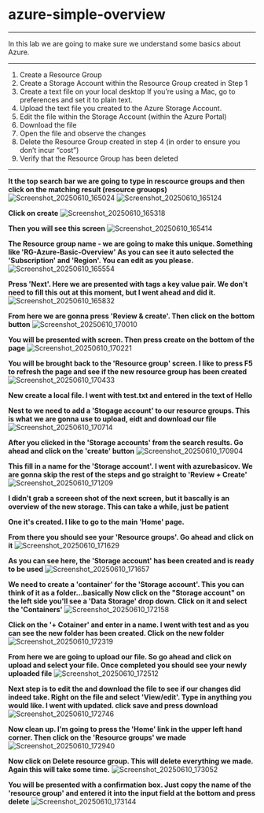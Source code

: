 # azure-simple-overview
---
In this lab we are going to make sure we understand some basics about Azure. 

---

1. Create a Resource Group
2. Create a Storage Account within the Resource Group created in Step 1
3. Create a text file on your local desktop If you’re using a Mac, go to preferences and set it to plain text.
4. Upload the text file you created to the Azure Storage Account.
5. Edit the file within the Storage Account (within the Azure Portal)
6. Download the file
7. Open the file and observe the changes
8. Delete the Resource Group created in step 4 (in order to ensure you don’t incur “cost”)
9. Verify that the Resource Group has been deleted

---

**It the top search bar we are going to type in rescource groups and then click on the matching result (resource grouops)**
![Screenshot_20250610_165024](https://github.com/user-attachments/assets/f51aa1df-c2da-4fac-9b11-b33836e03773)
![Screenshot_20250610_165124](https://github.com/user-attachments/assets/1dd1b3a3-2be3-4aab-a15e-45b6127ccaf3)

**Click on create** 
![Screenshot_20250610_165318](https://github.com/user-attachments/assets/7d38685b-a4fd-428b-8dc6-969304bb83c2)

**Then you will see this screen**
![Screenshot_20250610_165414](https://github.com/user-attachments/assets/ed61ff1b-4444-43cc-a373-7a9e34452ab3)

**The Resource group name - we are going to make this unique. Something like 'RG-Azure-Basic-Overview'
As you can see it auto selected the 'Subscription' and 'Region'. You can edit as you please.**
![Screenshot_20250610_165554](https://github.com/user-attachments/assets/6a3c6bae-44ea-48c7-887f-0c3e334a8f36)

**Press 'Next'. Here we are presented with tags a key value pair. We don't need to fill this out at this moment, but I went ahead and did it.**
![Screenshot_20250610_165832](https://github.com/user-attachments/assets/62c5b7f1-9beb-4a88-a2b5-ae8bb5cf20d2)

**From here we are gonna press 'Review & create'. Then click on the bottom button**
![Screenshot_20250610_170010](https://github.com/user-attachments/assets/f38b2787-c140-416e-a1e1-c04db81e4a00)

**You will be presented with screen. Then press create on the bottom of the page**
![Screenshot_20250610_170221](https://github.com/user-attachments/assets/7ac7914a-2083-4dc5-9714-09c037ce7209)

**You will be brought back to the 'Resource group' screen. I like to press F5 to refresh the page and see if the new resource group has been created**
![Screenshot_20250610_170433](https://github.com/user-attachments/assets/ef4bd33a-43c4-45b8-b082-62dbe53a74b1)

**New create a local file. I went with test.txt and entered in the text of Hello**

**Nest to we need to add a 'Stogage account' to our resource groups. This is what we are gonna use to upload, eidt and download our file**
![Screenshot_20250610_170714](https://github.com/user-attachments/assets/6c4ddde7-3be5-40b4-8a5e-fb36ee8ea893)

**After you clicked in the 'Storage accounts' from the search results. Go ahead and click on the 'create' button**
![Screenshot_20250610_170904](https://github.com/user-attachments/assets/cdb5e336-4945-44ea-87aa-342992d9d46a)

**This fill in a name for the 'Storage account'. I went with azurebasicov. We are gonna skip the rest of the steps and go straight to 'Review + Create'**
![Screenshot_20250610_171209](https://github.com/user-attachments/assets/c7a5909c-02e0-4354-b159-11aea6df73fc)

**I didn't grab a screeen shot of the next screen, but it bascally is an overview of the new storage. This can take a while, just be patient**

**One it's created. I like to go to the main 'Home' page.**

**From there you should see your 'Resource groups'. Go ahead and click on it**
![Screenshot_20250610_171629](https://github.com/user-attachments/assets/1e4b5298-33cc-41f4-8b47-e90bbcfd4abd)

**As you can see here, the 'Storage account' has been created and is ready to be used**
![Screenshot_20250610_171657](https://github.com/user-attachments/assets/2c73b66b-6cf4-416e-ba76-a41938db8b7a)

**We need to create a 'container' for the 'Storage account'. This you can think of it as a folder...basically**
**Now click on the "Storage account" on the left side you'll see a 'Data Storage' drop down. Click on it and select the 'Containers'**
![Screenshot_20250610_172158](https://github.com/user-attachments/assets/c9f097d6-589c-4884-8993-a0414f18a427)

**Click on the '+ Cotainer' and enter in a name. I went with test and as you can see the new folder has been created. Click on the new folder**
![Screenshot_20250610_172319](https://github.com/user-attachments/assets/73f0ec9b-af82-46bc-91da-abcfedd59f24)

**From here we are going to upload our file. So go ahead and click on upload and select your file. Once completed you should see your newly uploaded file**
![Screenshot_20250610_172512](https://github.com/user-attachments/assets/91b2dfc4-9711-48f7-a5d1-f6179636ca56)

**Next step is to edit the and download the file to see if our changes did indeed take. Right on the file and select 'View/edit'. Type in anything you would like. I went with updated. click save and press download**
![Screenshot_20250610_172746](https://github.com/user-attachments/assets/b78c554b-2d25-4473-8eb0-9f39657a958c)

**Now clean up. I'm going to press the 'Home' link in the upper left hand corner. Then click on the 'Resource groups' we made**
![Screenshot_20250610_172940](https://github.com/user-attachments/assets/aced72bb-9c9b-43ff-a084-07a5f4f14fae)

**Now click on Delete resource group. This will delete everything we made. Again this will take some time.**
![Screenshot_20250610_173052](https://github.com/user-attachments/assets/60365928-9ef0-460b-8254-ca45bf61bb97)

**You will be presented with a confirmation box. Just copy the name of the 'resource group' and entered it into the input field at the bottom and press delete**
![Screenshot_20250610_173144](https://github.com/user-attachments/assets/34cbe068-c737-4406-85c5-84c990a4085c)





